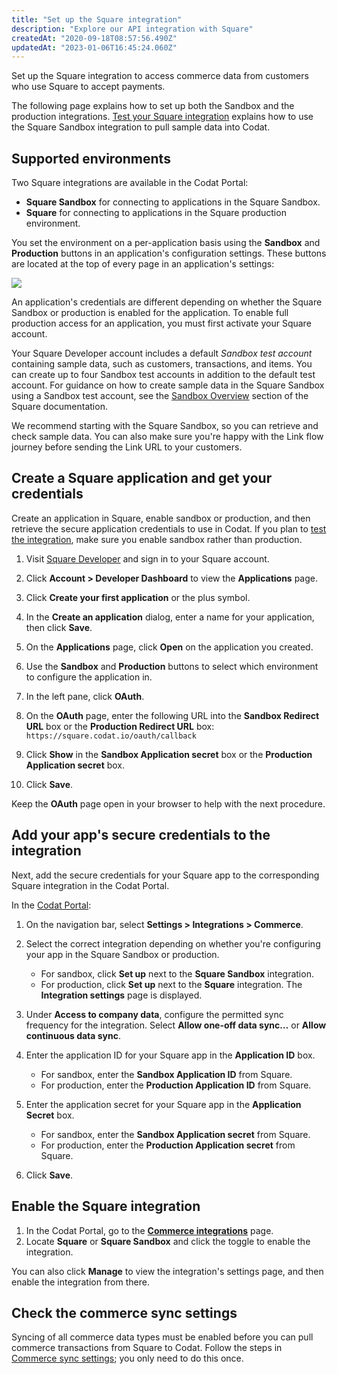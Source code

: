 ```yaml
---
title: "Set up the Square integration"
description: "Explore our API integration with Square"
createdAt: "2020-09-18T08:57:56.490Z"
updatedAt: "2023-01-06T16:45:24.060Z"
---
```


Set up the Square integration to access commerce data from customers who use Square to accept payments.

The following page explains how to set up both the Sandbox and the production integrations. [Test your Square integration](/test-square) explains how to use the Square Sandbox integration to pull sample data into Codat.

## Supported environments

Two Square integrations are available in the Codat Portal:

- **Square Sandbox** for connecting to applications in the Square Sandbox.
- **Square** for connecting to applications in the Square production environment.

You set the environment on a per-application basis using the **Sandbox** and **Production** buttons in an application's configuration settings. These buttons are located at the top of every page in an application's settings:

<img src="/img/old/77b4e8a-square-sandbox-test-app.png" />

An application's credentials are different depending on whether the Square Sandbox or production is enabled for the application. To enable full production access for an application, you must first activate your Square account.

Your Square Developer account includes a default _Sandbox test account_ containing sample data, such as customers, transactions, and items. You can create up to four Sandbox test accounts in addition to the default test account. For guidance on how to create sample data in the Square Sandbox using a Sandbox test account, see the <a href="https://developer.squareup.com/docs/devtools/sandbox/overview" target="_blank">Sandbox Overview</a> section of the Square documentation.

We recommend starting with the Square Sandbox, so you can retrieve and check sample data. You can also make sure you're happy with the Link flow journey before sending the Link URL to your customers.

## Create a Square application and get your credentials

Create an application in Square, enable sandbox or production, and then retrieve the secure application credentials to use in Codat. If you plan to [test the integration](/test-square), make sure you enable sandbox rather than production.

1. Visit <a className="external" href="https://developer.squareup.com/" target="_blank">Square Developer</a> and sign in to your Square account.

2. Click **Account > Developer Dashboard** to view the **Applications** page.

3. Click **Create your first application** or the plus symbol.

4. In the **Create an application** dialog, enter a name for your application, then click **Save**.

5. On the **Applications** page, click **Open** on the application you created.

6. Use the **Sandbox** and **Production** buttons to select which environment to configure the application in.

7. In the left pane, click **OAuth**.

8. On the **OAuth** page, enter the following URL into the **Sandbox Redirect URL** box or the **Production Redirect URL** box:  
   `https://square.codat.io/oauth/callback`

9. Click **Show** in the **Sandbox Application secret** box or the **Production Application secret** box.

10. Click **Save**.

Keep the **OAuth** page open in your browser to help with the next procedure.

## Add your app's secure credentials to the integration

Next, add the secure credentials for your Square app to the corresponding Square integration in the Codat Portal.

In the <a className="external" href="https://app.codat.io" target="_blank">Codat Portal</a>:

1. On the navigation bar, select **Settings > Integrations > Commerce**.

2. Select the correct integration depending on whether you're configuring your app in the Square Sandbox or production.

   - For sandbox, click **Set up** next to the **Square Sandbox** integration.
   - For production, click **Set up** next to the **Square** integration.
     The **Integration settings** page is displayed.

3. Under **Access to company data**, configure the permitted sync frequency for the integration. Select **Allow one-off data sync…** or **Allow continuous data sync**.

4. Enter the application ID for your Square app in the **Application ID** box.

   - For sandbox, enter the **Sandbox Application ID** from Square.
   - For production, enter the **Production Application ID** from Square.

5. Enter the application secret for your Square app in the **Application Secret** box.

   - For sandbox, enter the **Sandbox Application secret** from Square.
   - For production, enter the **Production Application secret** from Square.

6. Click **Save**.

## Enable the Square integration

1. In the Codat Portal, go to the <a className="external" href="https://app.codat.io/settings/integrations/commerce" target="blank">**Commerce integrations**</a> page.
2. Locate **Square** or **Square Sandbox** and click the toggle to enable the integration.

You can also click **Manage** to view the integration's settings page, and then enable the integration from there.

## Check the commerce sync settings

Syncing of all commerce data types must be enabled before you can pull commerce transactions from Square to Codat. Follow the steps in [Commerce sync settings](/integrations/commerce/commerce-sync-settings); you only need to do this once.

